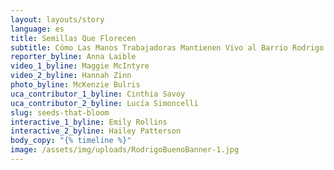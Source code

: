 ```yaml
---
layout: layouts/story
language: es
title: Semillas Que Florecen
subtitle: Cómo Las Manos Trabajadoras Mantienen Vivo al Barrio Rodrigo Bueno
reporter_byline: Anna Laible
video_1_byline: Maggie McIntyre
video_2_byline: Hannah Zinn
photo_byline: McKenzie Bulris
uca_contributor_1_byline: Cinthia Savoy
uca_contributor_2_byline: Lucía Simoncelli
slug: seeds-that-bloom
interactive_1_byline: Emily Rollins
interactive_2_byline: Hailey Patterson
body_copy: "{% timeline %}"
image: /assets/img/uploads/RodrigoBuenoBanner-1.jpg
---
```

